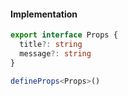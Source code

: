 #### Implementation

```typescript
export interface Props {
  title?: string
  message?: string
}

defineProps<Props>()
```


<aside class="notes">
</aside>
